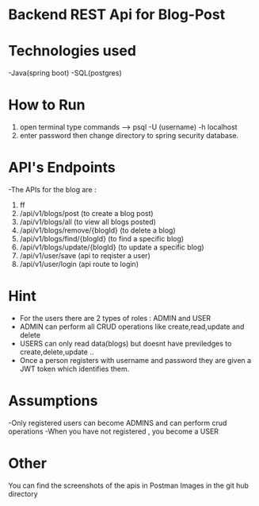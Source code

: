 # Backend REST Api for Blog-Post
# Technologies used
-Java(spring boot)
-SQL(postgres)

# How to Run
1. open terminal type commands --> psql -U (username) -h localhost 
2. enter password then change directory to spring security database.

# API's Endpoints

-The APIs for the blog are :
1. ff
2.  /api/v1/blogs/post (to create a blog post)
3.  /api/v1/blogs/all (to view all blogs posted)
4.  /api/v1/blogs/remove/{blogId}  (to delete a blog)
5.  /api/v1/blogs/find/{blogId}   (to find a specific blog)
6.  /api/v1/blogs/update/{blogId}  (to update a specific blog)
7.  /api/v1/user/save (api to reqister a user)
8.  /api/v1/user/login (api route to login)


# Hint
- For the users there are 2 types of roles : ADMIN and USER
- ADMIN can perform all CRUD operations like create,read,update and delete
- USERS can only read data(blogs) but doesnt have previledges to create,delete,update ..
- Once a person registers with username and password they are given a JWT token which identifies them.

# Assumptions 
-Only registered users can become ADMINS and can perform crud operations
-When you have not registered , you become a USER

# Other
You can find the screenshots of the apis in Postman Images in the git hub directory 




 


